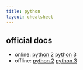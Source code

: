 ```yaml
---
title: python
layout: cheatsheet
---
```

## official docs
- online: [python 2](https://docs.python.org/2) [python 3](https://docs.python.org/3)
- offline: [python 2](https://docs.python.org/2/download.html) [python 3](https://docs.python.org/3/download.html)
